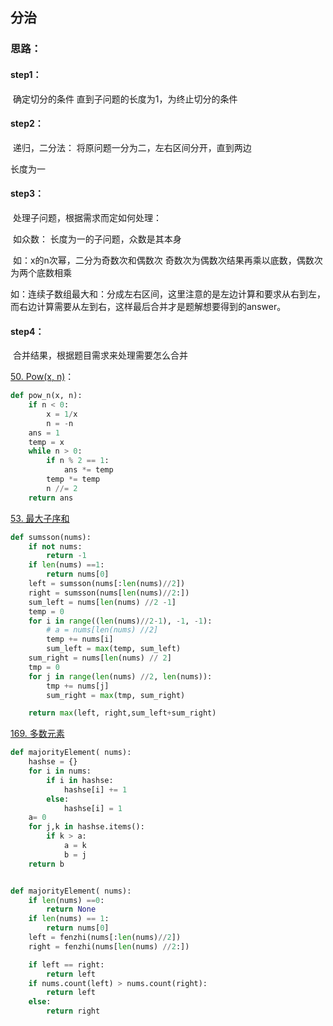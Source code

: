 ## 分治

### 思路：

#### step1：

​		确定切分的条件  直到子问题的长度为1，为终止切分的条件

#### step2：

​    	递归，二分法： 将原问题一分为二，左右区间分开，直到两边

长度为一

#### step3：

​		处理子问题，根据需求而定如何处理：

​		如众数： 长度为一的子问题，众数是其本身

​		如：x的n次幂，二分为奇数次和偶数次      奇数次为偶数次结果再乘以底数，偶数次为两个底数相乘               

​		如：连续子数组最大和：分成左右区间，这里注意的是左边计算和要求从右到左，而右边计算需要从左到右，这样最后合并才是题解想要得到的answer。

#### step4：

​	     合并结果，根据题目需求来处理需要怎么合并



[50. Pow(x, n)](https://leetcode-cn.com/problems/powx-n/)：

```python
def pow_n(x, n):
    if n < 0:
        x = 1/x
        n = -n
    ans = 1
    temp = x
    while n > 0:
        if n % 2 == 1:
            ans *= temp
        temp *= temp
        n //= 2
    return ans
```

[53. 最大子序和](https://leetcode-cn.com/problems/maximum-subarray/)

```python
def sumsson(nums):
    if not nums:
        return -1
    if len(nums) ==1:
        return nums[0]
    left = sumsson(nums[:len(nums)//2])
    right = sumsson(nums[len(nums)//2:])
    sum_left = nums[len(nums) //2 -1]
    temp = 0
    for i in range((len(nums)//2-1), -1, -1):
        # a = nums[len(nums) //2]
        temp += nums[i]
        sum_left = max(temp, sum_left)
    sum_right = nums[len(nums) // 2]
    tmp = 0
    for j in range(len(nums) //2, len(nums)):
        tmp += nums[j]
        sum_right = max(tmp, sum_right)

    return max(left, right,sum_left+sum_right)

```

[169. 多数元素](https://leetcode-cn.com/problems/majority-element/)

```python
def majorityElement( nums):
    hashse = {}
    for i in nums:
        if i in hashse:
            hashse[i] += 1
        else:
            hashse[i] = 1
    a= 0
    for j,k in hashse.items():
        if k > a:
            a = k
            b = j
    return b
```

```

```

```python
def majorityElement( nums):
    if len(nums) ==0:
        return None
    if len(nums) == 1:
        return nums[0]
    left = fenzhi(nums[:len(nums)//2])
    right = fenzhi(nums[len(nums) //2:])

    if left == right:
        return left
    if nums.count(left) > nums.count(right):
        return left
    else:
        return right
```